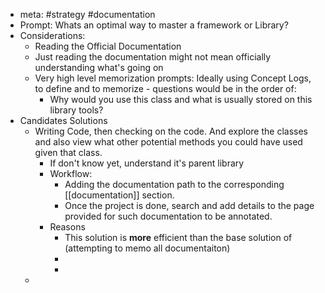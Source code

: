 - meta: #strategy #documentation
- Prompt: Whats an optimal way to master a framework or Library?
- Considerations:
	- Reading the Official Documentation
	- Just reading the documentation might not mean officially understanding what's going on
	- Very high level memorization prompts: Ideally using Concept Logs, to define and to memorize - questions would be in the order of:
		- Why would you use this class and what is usually stored on this library tools?
- Candidates Solutions
	- Writing Code, then checking on the code. And explore the classes and also view what other potential methods you could have used given that class.
		- If don't know yet, understand it's parent library
		- Workflow:
			- Adding the documentation path to the corresponding [[documentation]] section.
			- Once the project is done, search and add details to the page provided for such documentation to be annotated.
		- Reasons
			- This solution is **more** efficient than the base solution of (attempting to memo all documentaiton)
			-
			-
	-